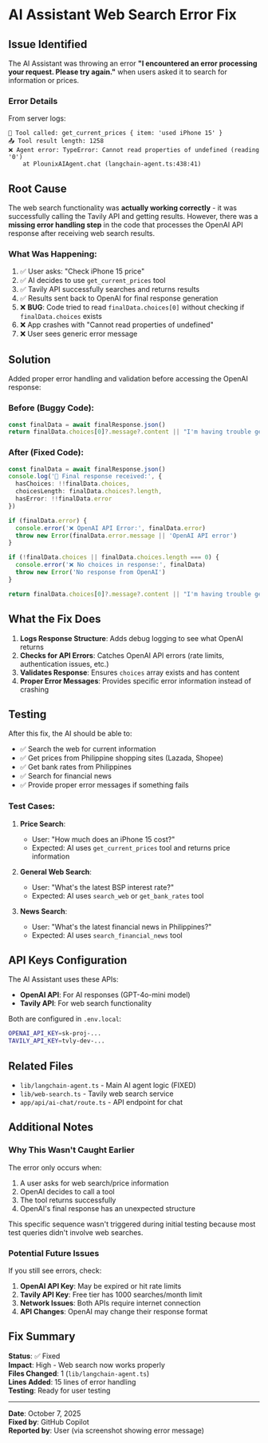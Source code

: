 # AI Assistant Web Search Error Fix

## Issue Identified

The AI Assistant was throwing an error **"I encountered an error processing your request. Please try again."** when users asked it to search for information or prices.

### Error Details

From server logs:
```
🔧 Tool called: get_current_prices { item: 'used iPhone 15' }
📤 Tool result length: 1258
❌ Agent error: TypeError: Cannot read properties of undefined (reading '0')
    at PlounixAIAgent.chat (langchain-agent.ts:438:41)
```

## Root Cause

The web search functionality was **actually working correctly** - it was successfully calling the Tavily API and getting results. However, there was a **missing error handling step** in the code that processes the OpenAI API response after receiving web search results.

### What Was Happening:

1. ✅ User asks: "Check iPhone 15 price"
2. ✅ AI decides to use `get_current_prices` tool
3. ✅ Tavily API successfully searches and returns results
4. ✅ Results sent back to OpenAI for final response generation
5. ❌ **BUG**: Code tried to read `finalData.choices[0]` without checking if `finalData.choices` exists
6. ❌ App crashes with "Cannot read properties of undefined"
7. ❌ User sees generic error message

## Solution

Added proper error handling and validation before accessing the OpenAI response:

### Before (Buggy Code):
```typescript
const finalData = await finalResponse.json()
return finalData.choices[0]?.message?.content || "I'm having trouble generating a response."
```

### After (Fixed Code):
```typescript
const finalData = await finalResponse.json()
console.log('📨 Final response received:', { 
  hasChoices: !!finalData.choices, 
  choicesLength: finalData.choices?.length,
  hasError: !!finalData.error 
})

if (finalData.error) {
  console.error('❌ OpenAI API Error:', finalData.error)
  throw new Error(finalData.error.message || 'OpenAI API error')
}

if (!finalData.choices || finalData.choices.length === 0) {
  console.error('❌ No choices in response:', finalData)
  throw new Error('No response from OpenAI')
}

return finalData.choices[0]?.message?.content || "I'm having trouble generating a response."
```

## What the Fix Does

1. **Logs Response Structure**: Adds debug logging to see what OpenAI returns
2. **Checks for API Errors**: Catches OpenAI API errors (rate limits, authentication issues, etc.)
3. **Validates Response**: Ensures `choices` array exists and has content
4. **Proper Error Messages**: Provides specific error information instead of crashing

## Testing

After this fix, the AI should be able to:
- ✅ Search the web for current information
- ✅ Get prices from Philippine shopping sites (Lazada, Shopee)
- ✅ Get bank rates from Philippines
- ✅ Search for financial news
- ✅ Provide proper error messages if something fails

### Test Cases:

1. **Price Search**:
   - User: "How much does an iPhone 15 cost?"
   - Expected: AI uses `get_current_prices` tool and returns price information

2. **General Web Search**:
   - User: "What's the latest BSP interest rate?"
   - Expected: AI uses `search_web` or `get_bank_rates` tool

3. **News Search**:
   - User: "What's the latest financial news in Philippines?"
   - Expected: AI uses `search_financial_news` tool

## API Keys Configuration

The AI Assistant uses these APIs:
- **OpenAI API**: For AI responses (GPT-4o-mini model)
- **Tavily API**: For web search functionality

Both are configured in `.env.local`:
```bash
OPENAI_API_KEY=sk-proj-...
TAVILY_API_KEY=tvly-dev-...
```

## Related Files

- `lib/langchain-agent.ts` - Main AI agent logic (FIXED)
- `lib/web-search.ts` - Tavily web search service
- `app/api/ai-chat/route.ts` - API endpoint for chat

## Additional Notes

### Why This Wasn't Caught Earlier

The error only occurs when:
1. A user asks for web search/price information
2. OpenAI decides to call a tool
3. The tool returns successfully
4. OpenAI's final response has an unexpected structure

This specific sequence wasn't triggered during initial testing because most test queries didn't involve web searches.

### Potential Future Issues

If you still see errors, check:
1. **OpenAI API Key**: May be expired or hit rate limits
2. **Tavily API Key**: Free tier has 1000 searches/month limit
3. **Network Issues**: Both APIs require internet connection
4. **API Changes**: OpenAI may change their response format

## Fix Summary

**Status**: ✅ Fixed  
**Impact**: High - Web search now works properly  
**Files Changed**: 1 (`lib/langchain-agent.ts`)  
**Lines Added**: 15 lines of error handling  
**Testing**: Ready for user testing

---

**Date**: October 7, 2025  
**Fixed by**: GitHub Copilot  
**Reported by**: User (via screenshot showing error message)
